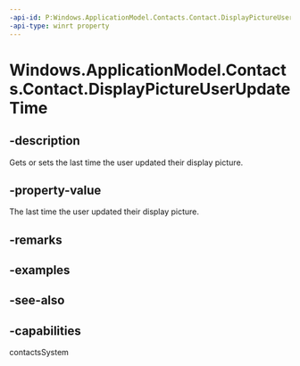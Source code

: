 ```yaml
---
-api-id: P:Windows.ApplicationModel.Contacts.Contact.DisplayPictureUserUpdateTime
-api-type: winrt property
---
```


<!-- Property syntax
public Windows.Foundation.DateTime DisplayPictureUserUpdateTime { get;  set; }
-->

# Windows.ApplicationModel.Contacts.Contact.DisplayPictureUserUpdateTime

## -description
Gets or sets the last time the user updated their display picture.

## -property-value
The last time the user updated their display picture.

## -remarks

## -examples

## -see-also

## -capabilities
contactsSystem
